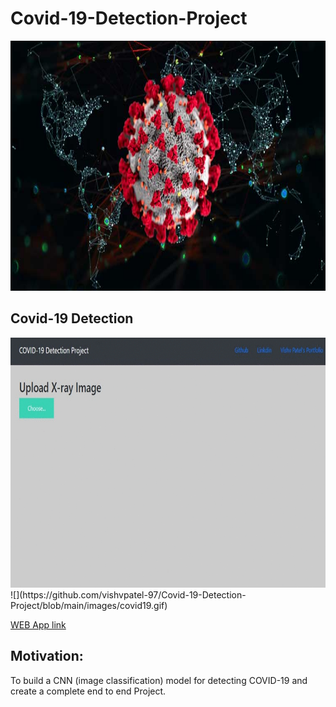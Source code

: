 # Covid-19-Detection-Project

<img src="https://github.com/vishvpatel-97/Covid-19-Detection-Project/blob/main/images/covid19.jpg" width=600, height=400>

## Covid-19 Detection
<img src="https://github.com/vishvpatel-97/Covid-19-Detection-Project/blob/main/images/covid19.gif" width=600, height=400>
![](https://github.com/vishvpatel-97/Covid-19-Detection-Project/blob/main/images/covid19.gif)

[WEB App link](https://covid19-xray-detection.herokuapp.com/)

## Motivation:

To build a CNN (image classification) model for detecting COVID-19 and create a complete end to end Project.
